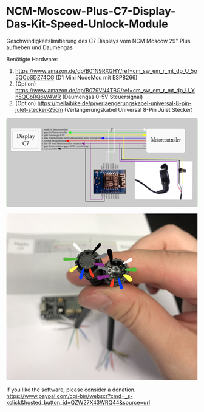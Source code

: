# NCM-Moscow-Plus-C7-Display-Das-Kit-Speed-Unlock-Module
  Geschwindigkeitslimitierung des C7 Displays vom NCM Moscow 29" Plus aufheben und Daumengas

  Benötigte Hardware:
  1. https://www.amazon.de/dp/B01N9RXGHY/ref=cm_sw_em_r_mt_dp_U_5o5QCbSDZ74CG (D1 Mini NodeMcu mit ESP8266)
  2. (Option) https://www.amazon.de/dp/B079VN4TBG/ref=cm_sw_em_r_mt_dp_U_Yn5QCbRQ6W4WR (Daumengas 0-5V Steuersignal)
  3. (Option) https://meilaibike.de/p/verlaengerungskabel-universal-8-pin-julet-stecker-25cm (Verlängerungskabel Universal 8-Pin Julet Stecker)

![wiring schema](https://github.com/maganzi/NCM-Moscow-Plus-C7-Display-Das-Kit-Speed-Unlock-Module/blob/master/Wiring-Schema.png)
  
![calbe schema](https://github.com/maganzi/NCM-Moscow-Plus-C7-Display-Das-Kit-Speed-Unlock-Module/blob/master/Cable-Schema.png.png)
  
  If you like the software, please consider a donation.
https://www.paypal.com/cgi-bin/webscr?cmd=_s-xclick&hosted_button_id=QZW27X43WRQ44&source=url
